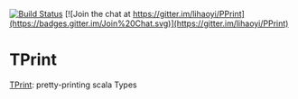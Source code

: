 [![Build Status](https://travis-ci.org/lihaoyi/PPrint.svg)](https://travis-ci.org/lihaoyi/PPrint) 
[![Join the chat at https://gitter.im/lihaoyi/PPrint](https://badges.gitter.im/Join%20Chat.svg)](https://gitter.im/lihaoyi/PPrint)

# TPrint

[TPrint](https://lihaoyi.github.io/upickle-pprint/pprint): pretty-printing scala Types